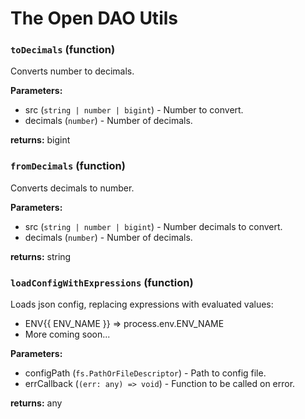 # The Open DAO Utils

<!-- INSERT GENERATED DOCS START -->

### `toDecimals` (function)

Converts number to decimals.

**Parameters:**

- src (`string | number | bigint`) - Number to convert.
- decimals (`number`) - Number of decimals.

**returns:** bigint

### `fromDecimals` (function)

Converts decimals to number.

**Parameters:**

- src (`string | number | bigint`) - Number decimals to convert.
- decimals (`number`) - Number of decimals.

**returns:** string

### `loadConfigWithExpressions` (function)

Loads json config, replacing expressions with evaluated values:

- ENV{{ ENV_NAME }} => process.env.ENV_NAME
- More coming soon...

**Parameters:**

- configPath (`fs.PathOrFileDescriptor`) - Path to config file.
- errCallback (`(err: any) => void`) - Function to be called on error.

**returns:** any

<!-- INSERT GENERATED DOCS END -->
